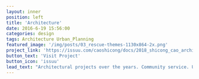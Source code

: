 ```yaml
---
layout: inner
position: left
title: 'Architecture'
date: 2016-6-19 15:56:00
categories: design
tags: Architecture Urban_Planning 
featured_image: '/img/posts/03_rescue-themes-1130x864-2x.png'
project_link: 'https://issuu.com/caoshicong/docs/2018_shicong_cao_architecture_portf'
button_text: 'Visit Project'
button_icon: 'issuu'
lead_text: "Architectural projects over the years. Community service. Urban planning."
---
```

